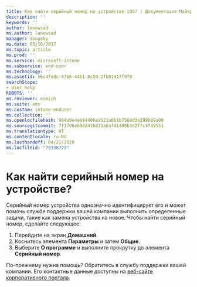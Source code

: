 ```yaml
---
title: Как найти серийный номер на устройстве iOS? | Документация Майкрософт
description: ''
keywords: ''
author: lenewsad
ms.author: lanewsad
manager: dougeby
ms.date: 03/16/2017
ms.topic: article
ms.prod: ''
ms.service: microsoft-intune
ms.subservice: end-user
ms.technology: ''
ms.assetid: e6c4fedc-47b6-44b1-8c59-2fb81417f978
searchScope:
- User help
ROBOTS: ''
ms.reviewer: esmich
ms.suite: ems
ms.custom: intune-enduser
ms.collection: ''
ms.openlocfilehash: 904a9e4ea94406ea521a6b1b756ed3e299b89a00
ms.sourcegitcommit: 7f17d6eb9dd41b031a6af4148863d2ffc4f49551
ms.translationtype: HT
ms.contentlocale: ru-RU
ms.lasthandoff: 04/21/2020
ms.locfileid: "79336723"
---
```

# <a name="how-do-i-find-the-serial-number-on-my-device"></a>Как найти серийный номер на устройстве?

Серийный номер устройства однозначно идентифицирует его и может помочь службе поддержки вашей компании выполнить определенные задачи, такие как замена устройства на новое. Чтобы найти серийный номер, сделайте следующее:

1. Перейдите на экран __Домашний__.
2. Коснитесь элемента __Параметры__ и затем __Общие__.
3. Выберите __О программе__ и выполните прокрутку до элемента __Серийный номер__.

По-прежнему нужна помощь? Обратитесь в службу поддержки вашей компании. Его контактные данные доступны на [веб-сайте корпоративного портала](https://go.microsoft.com/fwlink/?linkid=2010980).
